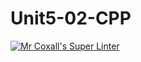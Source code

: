 # Unit5-02-CPP
[![Mr Coxall's Super Linter](https://github.com/ICS3U-Programming-Kent-Gatera/Unit5-02-CPP/workflows/Mr%20Coxall's%20Super%20Linter/badge.svg)](https://github.com/ICS3U-Programming-Kent-Gatera/Unit5-02-CPP/actions/)

